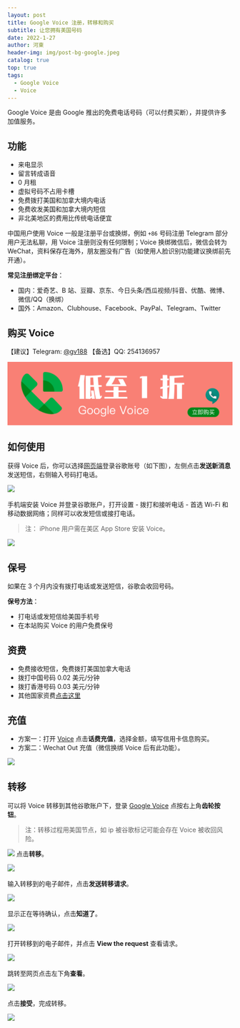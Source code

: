 ```yaml
---
layout: post
title: Google Voice 注册，转移和购买
subtitle: 让您拥有美国号码
date: 2022-1-27
author: 河東
header-img: img/post-bg-google.jpeg
catalog: true
top: true
tags:
  - Google Voice
  - Voice
---
```


Google Voice 是由 Google 推出的免费电话号码（可以付费买断），并提供许多加值服务。

## 功能

- 来电显示
- 留言转成语音
- 0 月租
- 虚拟号码不占用卡槽
- 免费拨打美国和加拿大境内电话
- 免费收发美国和加拿大境内短信
- 非北美地区的费用比传统电话便宜

中国用户使用 Voice 一般是注册平台或换绑，例如 `+86` 号码注册 Telegram 部分用户无法私聊，用 Voice 注册则没有任何限制；Voice 换绑微信后，微信会转为 WeChat，资料保存在海外，朋友圈没有广告（如使用人脸识别功能建议换绑前先开通）。

**常见注册绑定平台**：
- 国内：爱奇艺、B 站、豆瓣、京东、今日头条/西瓜视频/抖音、优酷、微博、微信/QQ（换绑）
- 国外：Amazon、Clubhouse、Facebook、PayPal、Telegram、Twitter


## 购买 Voice

【建议】Telegram: [@gv188](https://t.me/gv188)
【备选】QQ: 254136957

[![](/img/Voice/01.png)](https://t.me/gv188)



## 如何使用

获得 Voice 后，你可以选择[网页端](https://voice.google.com/)登录谷歌账号（如下图），左侧点击**发送新消息**发送短信，右侧输入号码打电话。

![](https://i.imgur.com/IrB7dd5.png)


手机端安装 Voice 并登录谷歌账户，打开设置 - 拨打和接听电话 - 首选 Wi-Fi 和移动数据网络；同样可以收发短信或接打电话。

> 注： iPhone 用户需在美区 App Store 安装 Voice。

![](https://i.loli.net/2021/03/02/TM7HSyVJK5fbnCQ.png)


## 保号

如果在 3 个月内没有拨打电话或发送短信，谷歌会收回号码。

**保号方法**：

- 打电话或发短信给美国手机号
- 在本站购买 Voice 的用户免费保号
  

## 资费

- 免费接收短信，免费拨打美国加拿大电话
- 拨打中国号码 0.02 美元/分钟
- 拨打香港号码 0.03 美元/分钟
- 其他国家资费[点击这里](https://voice.google.com/u/0/rates?pli=1)

## 充值

- 方案一：打开 [Voice](https://voice.google.com/u/3/billing) 点击**话费充值**，选择金额，填写信用卡信息购买。
- 方案二：Wechat Out 充值（微信换绑 Voice 后有此功能）。

![](https://i.imgur.com/facZ0Wb.jpg)

## 转移

可以将 Voice 转移到其他谷歌账户下，登录 [Google Voice](https://voice.google.com/u/0/messages) 点按右上角**齿轮按钮**。

> 注：转移过程用美国节点，如 ip 被谷歌标记可能会存在 Voice 被收回风险。

![](https://i.imgur.com/FpZ4KxH.png)
点击**转移**。

![](https://i.imgur.com/OASFgdA.png)

输入转移到的电子邮件，点击**发送转移请求**。

![](https://i.imgur.com/dnPKT2H.png)

显示正在等待确认，点击**知道了**。

![](https://i.imgur.com/YbWLJgg.png)

打开转移到的电子邮件，并点击 **View the request** 查看请求。

![](https://i.imgur.com/4H0A9lC.png)

跳转至网页点击左下角**查看**。

![](https://i.imgur.com/Yl00SOG.png)

点击**接受**，完成转移。

![](https://i.imgur.com/naiWfji.png)

